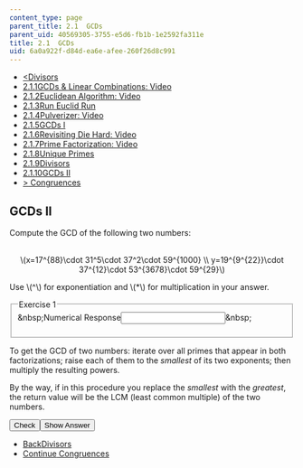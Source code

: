 ```yaml
---
content_type: page
parent_title: 2.1  GCDs
parent_uid: 40569305-3755-e5d6-fb1b-1e2592fa311e
title: 2.1  GCDs
uid: 6a0a922f-d84d-ea6e-afee-260f26d8c991
---
```

<ul class="navigation pagination"><li id="top_bck_btn"><a href='/courses/electrical-engineering-and-computer-science/6-042j-mathematics-for-computer-science-spring-2015/structures/tp5-1/vertical-70eb5a2913c0';><<span>Divisors</span></a></li><li id="flp_btn_1" ><a href='/courses/electrical-engineering-and-computer-science/6-042j-mathematics-for-computer-science-spring-2015/structures/tp5-1'>2.1.1<span>GCDs &amp; Linear Combinations: Video</span></a></li><li id="flp_btn_2" ><a href='/courses/electrical-engineering-and-computer-science/6-042j-mathematics-for-computer-science-spring-2015/structures/tp5-1/euclidean-algorithm-video'>2.1.2<span>Euclidean Algorithm: Video</span></a></li><li id="flp_btn_3" ><a href='/courses/electrical-engineering-and-computer-science/6-042j-mathematics-for-computer-science-spring-2015/structures/tp5-1/vertical-b30047e37cc7'>2.1.3<span>Run Euclid Run</span></a></li><li id="flp_btn_4" ><a href='/courses/electrical-engineering-and-computer-science/6-042j-mathematics-for-computer-science-spring-2015/structures/tp5-1/pulverizer-video'>2.1.4<span>Pulverizer: Video</span></a></li><li id="flp_btn_5" ><a href='/courses/electrical-engineering-and-computer-science/6-042j-mathematics-for-computer-science-spring-2015/structures/tp5-1/vertical-d1904394a7b7'>2.1.5<span>GCDs I</span></a></li><li id="flp_btn_6" ><a href='/courses/electrical-engineering-and-computer-science/6-042j-mathematics-for-computer-science-spring-2015/structures/tp5-1/revisiting-die-hard-video'>2.1.6<span>Revisiting Die Hard: Video</span></a></li><li id="flp_btn_7" ><a href='/courses/electrical-engineering-and-computer-science/6-042j-mathematics-for-computer-science-spring-2015/structures/tp5-1/prime-factorization-video'>2.1.7<span>Prime Factorization: Video</span></a></li><li id="flp_btn_8" ><a href='/courses/electrical-engineering-and-computer-science/6-042j-mathematics-for-computer-science-spring-2015/structures/tp5-1/vertical-abe126e3ad2c'>2.1.8<span>Unique Primes</span></a></li><li id="flp_btn_9" ><a href='/courses/electrical-engineering-and-computer-science/6-042j-mathematics-for-computer-science-spring-2015/structures/tp5-1/vertical-70eb5a2913c0'>2.1.9<span>Divisors</span></a></li><li id="flp_btn_10" class="button_selected"><a href='/courses/electrical-engineering-and-computer-science/6-042j-mathematics-for-computer-science-spring-2015/structures/tp5-1/vertical-912ad2b397a4'>2.1.10<span>GCDs II</span></a></li><li id="top_continue_btn"><a href='/courses/electrical-engineering-and-computer-science/6-042j-mathematics-for-computer-science-spring-2015/structures/tp5-2';>><span> Congruences</span></a></li></ul><h2 class="subhead">GCDs II</h2><div class="self_assessment">
<p display_name="GCDs II" url_name="GCDs_II_0">Compute the GCD of the following two numbers:</p>
<br display_name="GCDs II" url_name="GCDs_II_1" />
<center display_name="GCDs II" url_name="GCDs_II_2">
  \(x=17^{88}\cdot 31^5\cdot 37^2\cdot 59^{1000} \\
    y=19^{9^{22}}\cdot 37^{12}\cdot 53^{3678}\cdot 59^{29}\)
 </center>
<div id="Q1_div" class="problem_question"><p display_name="GCDs II" url_name="GCDs_II_3">Use \(^\) for exponentiation and \(*\) for multiplication in your answer.</p><fieldset><legend class="visually-hidden">Exercise 1</legend><div class="choice"><label id="Q1_label"><span id="Q1_aria_status" tabindex="-1" class="visually-hidden">&amp;nbsp;</span><span class="visually-hidden">Numerical Response</span><input type="text" id="Q1_input" value="" onkeypress="numericTypedOrDropDownSelected(1)" class="problem_text_input"><input type="hidden" id="Q1_ans" value="37^2*59^29"><input type="hidden" id="Q1_tolerance" value="0"><span id="Q1_normal_status" class="nostatus" aria-hidden="true">&amp;nbsp;</span></label></div><p id="S1_ans" tabindex="-1" class="problem_answer"></p></fieldset></div><div id="S1_div" class="problem_solution" tabindex="-1" display_name="GCDs II" url_name="GCDs_II_5">
<p>To get the GCD of two numbers: iterate over all primes that appear in both factorizations;
       raise each of them to the <em>smallest</em> of its two exponents; then multiply the resulting powers.
    </p>
<p>By the way, if in this procedure you replace the <em>smallest</em> with the <em>greatest</em>, the return value
      will be the LCM (least common multiple) of the two numbers.
    </p>
</div><div class="action"><button id="Q1_button" onclick="checkAnswer({1: 'numerical'})" class="problem_mo_button">Check</button><button id="Q1_button_show" onclick="showHideSolution({1: 'numerical'}, 1, [1])" class="problem_mo_button">Show Answer</button></div></div><ul class="navigation progress"><li id="bck_btn"><a href='/courses/electrical-engineering-and-computer-science/6-042j-mathematics-for-computer-science-spring-2015/structures/tp5-1/vertical-70eb5a2913c0';>Back<span>Divisors</span></a></li><li id="continue_btn"><a href='/courses/electrical-engineering-and-computer-science/6-042j-mathematics-for-computer-science-spring-2015/structures/tp5-2';>Continue<span> Congruences</span></a></li></ul>